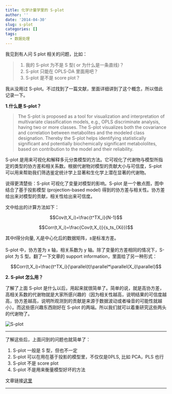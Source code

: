 ```yaml
---
title: 化学计量学里的 S-plot
author: ''
date: '2014-04-30'
slug: s-plot
categories: []
tags:
  - 数据处理
---
```


我见到有人问 S plot 相关的问题，比如：        

>1. 我的 S-plot 为不是 S 型( or 为什么是一条直线)？
>2. S-plot 只能在 OPLS-DA 里面用吧？
>3. S-plot 是不是 score plot？  

我从没用过 S-plot。不过找到了一篇文献，里面详细讲到了这个概念，所以借此记录一下。

**1.什么是 S-plot？**  

>The S-plot is proposed as a tool for visualization and interpretation of multivariate classification models, e.g., OPLS discriminate analysis, having two or more classes. The S-plot visualizes both the covariance and correlation between metabolites and the modeled class designation. Thereby the S-plot helps identifying statistically significant and potentially biochemically significant metabololites, based on contribution to the model and their reliability.  

S-plot 是用来可视化和解释多元分类模型的方法。它可视化了代谢物与模型所指定的类型的协方差和相关系数。根据代谢物对模型的贡献大小与可信度，S-plot 可以用来帮助我们筛选鉴定统计学上显著和生化学上潜在显著的代谢物。  

说得更清楚些：S-plot 可视化了变量对模型的影响。S-plot 是一个散点图，图中结合了基于投影模型 (projection-based model) 得到的协方差与相关性。协方差给出来对模型的贡献，相关性给出来可信度。  

文中给出的计算方法如下：    

$$Cov(t,X_i)=\frac{t^TX_i}{N-1}$$   


$$Corr(t,X_i)=\frac{Cov(t,X_i)}{s_ts_{Xi}})$$         



其中$t$得分向量, $X_{i}$是中心化后的数据矩阵，$s$是标准方差。   

S-plot 中，协方差为 x 轴，相关系数为 y 轴。除了变量的方差相同的情况下，S-plot 为 S 型。翻了一下文章的 support information，里面给了另一种形式： 

         


$$Corr(t,X_i)=\frac{t^TX_i}{\parallel(t)\parallel*\parallel(X_i)\parallel}$$  


**2. S-plot 怎么用？**  

了解了上面 S-plot 是什么以后，用起来就很简单了。简单的说，就是高协方差，高相关系数的代谢物就是大家所感兴趣的（因为相关性越高，说明结果的可信度越高，协方差越高，说明所观测到的贡献是来源于数据波动或者噪音的可能性就越小）。而这些感兴趣东西刚好在 S-plot 的两端。所以我们就可以着重研究这些两头的代谢物了。  

![S-plot](http://i.imgur.com/z1YHVpH.jpg)

***
了解这些后，上面问到的问题也就简单了： 

1. S-plot 一般是 S 型，但也不一定
2. S-plot 可以在用在基于投影的模型里，不仅仅是0PLS, 比如 PCA，PLS 也行
3. S-plot 不是 score plot
4. S-plot 不是用来衡量模型好坏的方法  

文章链接[这里](http://pubs.acs.org/doi/abs/10.1021/ac0713510)
***